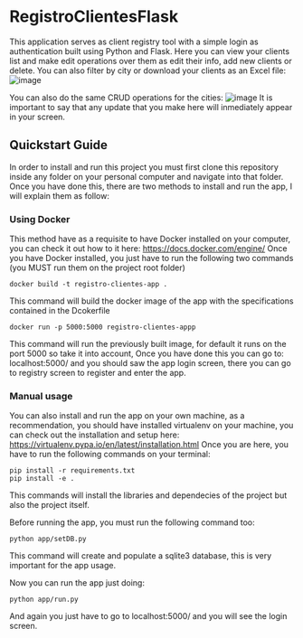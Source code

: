 # RegistroClientesFlask
This application serves as client registry tool with a simple login as authentication built using Python and Flask. Here you can view your clients list and make edit
operations over them as edit their info, add new clients or delete. You can also filter by city or download your clients as an Excel file:
![image](https://github.com/zaphod9801/registroClientesFlask/assets/71454879/356d182d-5933-4c10-91c1-4efb71d02a7f)

You can also do the same CRUD operations for the cities:
![image](https://github.com/zaphod9801/registroClientesFlask/assets/71454879/52f3778a-b2c7-4133-ae3f-60c63ba6ed71)
It is important to say that any update that you make here will inmediately appear in your screen. 

## Quickstart Guide
In order to install and run this project you must first clone this repository inside any folder on your personal computer and navigate into that folder. 
Once you have done this, there are two methods to install and run the app, I will explain them as follow:

### Using Docker
This method have as a requisite to have Docker installed on your computer, you can check it out how to it here: https://docs.docker.com/engine/
Once you have Docker installed, you just have to run the following two commands (you MUST run them on the project root folder)

```console
docker build -t registro-clientes-app .
```
This command will build the docker image of the app with the specifications contained in the Dcokerfile

```console
docker run -p 5000:5000 registro-clientes-appp
```

This command will run the previously built image, for default it runs on the port 5000 so take it into account, Once you have done this you can go to:
localhost:5000/ and you should saw the app login screen, there you can go to registry screen to register and enter the app.


### Manual usage
You can also install and run the app on your own machine, as a recommendation, you should have installed virtualenv on your machine, you can check out the installation and setup
here: https://virtualenv.pypa.io/en/latest/installation.html
Once you are here, you have to run the following commands on your terminal:
```console
pip install -r requirements.txt
pip install -e .
```
This commands will install the libraries and dependecies of the project but also the project itself. 

Before running the app, you must run the following command too:
```console
python app/setDB.py
```
This command will create and populate a sqlite3 database, this is very important for the app usage. 

Now you can run the app just doing:
```console
python app/run.py
```
And again you just have to go to localhost:5000/ and you will see the login screen.

